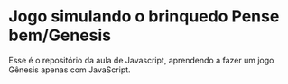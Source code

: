 # Jogo simulando o brinquedo Pense bem/Genesis

Esse é o repositório da aula de Javascript, aprendendo a fazer um jogo Gênesis apenas com JavaScript. 
